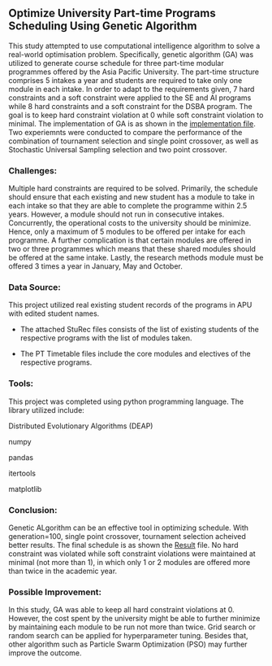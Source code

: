 ## Optimize University Part-time Programs Scheduling Using Genetic Algorithm

This study attempted to use computational intelligence algorithm to solve a real-world optimisation problem. Specifically, genetic algorithm (GA) was utilized to generate course schedule for three part-time modular programmes offered by the Asia Pacific University. The part-time structure comprises 5 intakes a year and students are required to take only one module in each intake. 
In order to adapt to the requirements given, 7 hard constraints and a soft constraint were applied to the SE and AI programs while 8 hard constraints and a soft constraint for the DSBA program. 
The goal is to keep hard constraint violation at 0 while soft constraint violation to minimal. The implementation of GA is as shown in the [implementation file](https://github.com/suetteh/ScheduleOptimizationUsingGeneticAlgorithm/blob/main/Implementation_HardSoftConstraints.pdf). Two experiemnts were conducted to compare the performance of the combination of tournament selection and single point crossover, as well as Stochastic Universal Sampling selection and two point crossover.

### Challenges:
Multiple hard constraints are required to be solved. Primarily, the schedule should ensure that each existing and new student has a module to take in each intake so that they are able to complete the programme within 2.5 years. However, a module should not run in consecutive intakes. Concurrently, the operational costs to the university should be minimize. Hence, only a maximum of 5 modules to be offered per intake for each programme. A further complication is that certain modules are offered in two or three programmes which means that these shared modules should be offered at the same intake. Lastly, the research methods module must be offered 3 times a year in January, May and October.

### Data Source:
This project utilized real existing student records of the programs in APU with edited student names.

- The attached StuRec files consists of the list of existing students of the respective programs with the list of modules taken.
  
- The  PT Timetable files include the core modules and electives of the respective programs.

### Tools:
This project was completed using python programming language. The library utilized include:

Distributed Evolutionary Algorithms (DEAP)

numpy

pandas

itertools

matplotlib 

### Conclusion:
Genetic ALgorithm can be an effective tool in optimizing schedule. With generation=100, single point crossover, tournament selection acheived better results. The final schedule is as shown the [Result](https://github.com/suetteh/GeneticAlgoOpt/blob/main/Results.pdf) file. No hard constraint was violated while soft constraint violations were maintained at minimal (not more than 1), in which only 1 or 2 modules are offered more than twice in the academic year.

### Possible Improvement:
In this study, GA was able to keep all hard constraint violations at 0. However, the cost spent by the university might be able to further minimize by maintaining each module to be run not more than twice. Grid search or random search can be applied for hyperparameter tuning. Besides that, other algorithm such as Particle Swarm Optimization (PSO) may further improve the outcome. 


